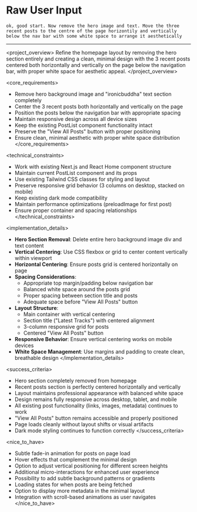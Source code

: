 # Raw User Input
```
ok, good start. Now remove the hero image and text. Move the three recent posts to the centre of the page horizontily and vertically below the nav bar with some white space to arrange it aesthetically
```

---

<project_overview>
Refine the homepage layout by removing the hero section entirely and creating a clean, minimal design with the 3 recent posts centered both horizontally and vertically on the page below the navigation bar, with proper white space for aesthetic appeal.
</project_overview>

<core_requirements>
- Remove hero background image and "ironicbuddha" text section completely
- Center the 3 recent posts both horizontally and vertically on the page
- Position the posts below the navigation bar with appropriate spacing
- Maintain responsive design across all device sizes
- Keep the existing PostList component functionality intact
- Preserve the "View All Posts" button with proper positioning
- Ensure clean, minimal aesthetic with proper white space distribution
</core_requirements>

<technical_constraints>
- Work with existing Next.js and React Home component structure
- Maintain current PostList component and its props
- Use existing Tailwind CSS classes for styling and layout
- Preserve responsive grid behavior (3 columns on desktop, stacked on mobile)
- Keep existing dark mode compatibility
- Maintain performance optimizations (preloadImage for first post)
- Ensure proper container and spacing relationships
</technical_constraints>

<implementation_details>
- **Hero Section Removal**: Delete entire hero background image div and text content
- **Vertical Centering**: Use CSS flexbox or grid to center content vertically within viewport
- **Horizontal Centering**: Ensure posts grid is centered horizontally on page
- **Spacing Considerations**:
  - Appropriate top margin/padding below navigation bar
  - Balanced white space around the posts grid
  - Proper spacing between section title and posts
  - Adequate space before "View All Posts" button
- **Layout Structure**:
  - Main container with vertical centering
  - Section title ("Latest Tracks") with centered alignment
  - 3-column responsive grid for posts
  - Centered "View All Posts" button
- **Responsive Behavior**: Ensure vertical centering works on mobile devices
- **White Space Management**: Use margins and padding to create clean, breathable design
</implementation_details>

<success_criteria>
- Hero section completely removed from homepage
- Recent posts section is perfectly centered horizontally and vertically
- Layout maintains professional appearance with balanced white space
- Design remains fully responsive across desktop, tablet, and mobile
- All existing post functionality (links, images, metadata) continues to work
- "View All Posts" button remains accessible and properly positioned
- Page loads cleanly without layout shifts or visual artifacts
- Dark mode styling continues to function correctly
</success_criteria>

<nice_to_have>
- Subtle fade-in animation for posts on page load
- Hover effects that complement the minimal design
- Option to adjust vertical positioning for different screen heights
- Additional micro-interactions for enhanced user experience
- Possibility to add subtle background patterns or gradients
- Loading states for when posts are being fetched
- Option to display more metadata in the minimal layout
- Integration with scroll-based animations as user navigates
</nice_to_have>